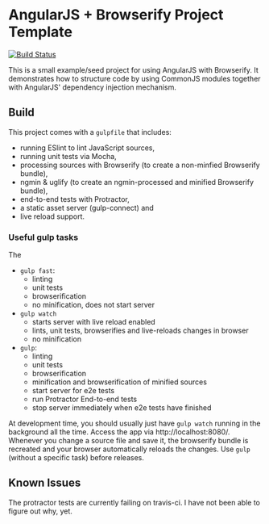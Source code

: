AngularJS + Browserify Project Template
=======================================

[![Build Status](https://travis-ci.org/basti1302/angular-browserify.png?branch=master)](https://travis-ci.org/basti1302/angular-browserify)

This is a small example/seed project for using AngularJS with Browserify. It demonstrates how to structure code by using CommonJS modules together with AngularJS' dependency injection mechanism.

<!--
Angular and Browserify
----------------------

TODO: Describe integration of Angular and CommonJS/Browserify
-->

Build
-----

This project comes with a `gulpfile` that includes:

* running ESlint to lint JavaScript sources,
* running unit tests via Mocha,
* processing sources with Browserify (to create a non-minfied Browserify bundle),
* ngmin & uglify (to create an ngmin-processed and minified Browserify bundle),
* end-to-end tests with Protractor,
* a static asset server (gulp-connect) and
* live reload support.

### Useful gulp tasks

The
* `gulp fast`:
    * linting
    * unit tests
    * browserification
    * no minification, does not start server
 * `gulp watch`
    * starts server with live reload enabled
    * lints, unit tests, browserifies and live-reloads changes in browser
    * no minification
* `gulp`:
    * linting
    * unit tests
    * browserification
    * minification and browserification of minified sources
    * start server for e2e tests
    * run Protractor End-to-end tests
    * stop server immediately when e2e tests have finished

At development time, you should usually just have `gulp watch` running in the background all the time. Access the app via http://localhost:8080/. Whenever you change a source file and save it, the browserify bundle is recreated and your browser automatically reloads the changes. Use `gulp` (without a specific task) before releases.


Known Issues
------------

The protractor tests are currently failing on travis-ci. I have not been able to figure out why, yet.
